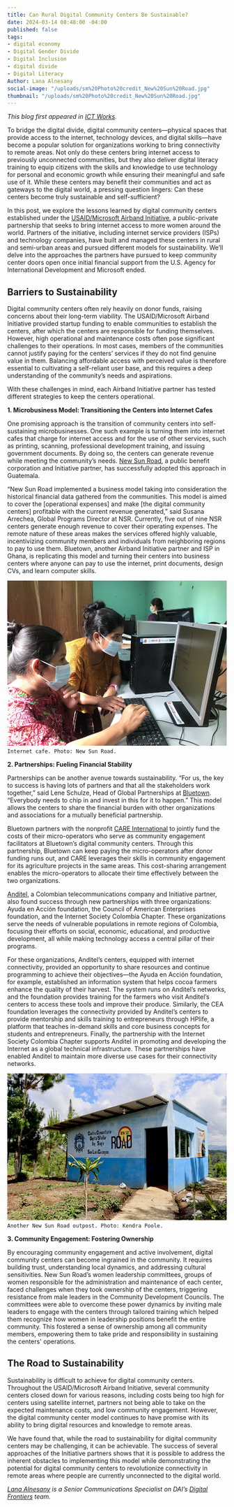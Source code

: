 ```yaml
---
title: Can Rural Digital Community Centers Be Sustainable?
date: 2024-03-14 08:48:00 -04:00
published: false
tags:
- digital economy
- Digital Gender Divide
- Digital Inclusion
- digital divide
- Digital Literacy
Author: Lana Alnesany
social-image: "/uploads/sm%20Photo%20credit_New%20Sun%20Road.jpg"
thumbnail: "/uploads/sm%20Photo%20credit_New%20Sun%20Road.jpg"
---
```


*This blog first appeared in [ICT Works](https://www.ictworks.org/digital-community-centers-sustainable/).*

To bridge the digital divide, digital community centers—physical spaces that provide access to the internet, technology devices, and digital skills—have become a popular solution for organizations working to bring connectivity to remote areas. Not only do these centers bring internet access to previously unconnected communities, but they also deliver digital literacy training to equip citizens with the skills and knowledge to use technology for personal and economic growth while ensuring their meaningful and safe use of it. While these centers may benefit their communities and act as gateways to the digital world, a pressing question lingers: Can these centers become truly sustainable and self-sufficient?

In this post, we explore the lessons learned by digital community centers established under the [USAID/Microsoft Airband Initiative](https://www.usaid.gov/digital-development/usaid-microsoft-airband-initiative), a public-private partnership that seeks to bring internet access to more women around the world. Partners of the initiative, including internet service providers (ISPs) and technology companies, have built and managed these centers in rural and semi-urban areas and pursued different models for sustainability. We’ll delve into the approaches the partners have pursued to keep community center doors open once initial financial support from the U.S. Agency for International Development and Microsoft ended. 

<!--more-->

## Barriers to Sustainability 

Digital community centers often rely heavily on donor funds, raising concerns about their long-term viability. The USAID/Microsoft Airband Initiative provided startup funding to enable communities to establish the centers, after which the centers are responsible for funding themselves. However, high operational and maintenance costs often pose significant challenges to their operations. In most cases, members of the communities cannot justify paying for the centers’ services if they do not find genuine value in them. Balancing affordable access with perceived value is therefore essential to cultivating a self-reliant user base, and this requires a deep understanding of the community’s needs and aspirations. 

With these challenges in mind, each Airband Initiative partner has tested different strategies to keep the centers operational. 

**1. Microbusiness Model: Transitioning the Centers into Internet Cafes** 

One promising approach is the transition of community centers into self-sustaining microbusinesses. One such example is turning them into internet cafes that charge for internet access and for the use of other services, such as printing, scanning, professional development training, and issuing government documents. By doing so, the centers can generate revenue while meeting the community’s needs. [New Sun Road](https://newsunroad.com/), a public benefit corporation and Initiative partner, has successfully adopted this approach in Guatemala.

“New Sun Road implemented a business model taking into consideration the historical financial data gathered from the communities. This model is aimed to cover the [operational expenses] and make [the digital community centers] profitable with the current revenue generated,” said Susana Arrechea, Global Programs Director at NSR. Currently, five out of nine NSR centers generate enough revenue to cover their operating expenses. 
The remote nature of these areas makes the services offered highly valuable, incentivizing community members and individuals from neighboring regions to pay to use them. Bluetown, another Airband Initiative partner and ISP in Ghana, is replicating this model and turning their centers into business centers where anyone can pay to use the internet, print documents, design CVs, and learn computer skills. 

![Photo credit_New Sun Road.jpg](/uploads/Photo%20credit_New%20Sun%20Road.jpg)`Internet cafe. Photo: New Sun Road.`

**2. Partnerships: Fueling Financial Stability**

Partnerships can be another avenue towards sustainability. “For us, the key to success is having lots of partners and that all the stakeholders work together,” said Lene Schulze, Head of Global Partnerships at [Bluetown](https://bluetown.com/). “Everybody needs to chip in and invest in this for it to happen.” This model allows the centers to share the financial burden with other organizations and associations for a mutually beneficial partnership. 

Bluetown partners with the nonprofit [CARE International](https://www.care.org/) to jointly fund the costs of their micro-operators who serve as community engagement facilitators at Bluetown’s digital community centers. Through this partnership, Bluetown can keep paying the micro-operators after donor funding runs out, and CARE leverages their skills in community engagement for its agriculture projects in the same areas. This cost-sharing arrangement enables the micro-operators to allocate their time effectively between the two organizations.

[Anditel](https://www.anditel.com/), a Colombian telecommunications company and Initiative partner, also found success through new partnerships with three organizations: Ayuda en Acción foundation, the Council of American Enterprises foundation, and the Internet Society Colombia Chapter. These organizations serve the needs of vulnerable populations in remote regions of Colombia, focusing their efforts on social, economic, educational, and productive development, all while making technology access a central pillar of their programs.

For these organizations, Anditel’s centers, equipped with internet connectivity, provided an opportunity to share resources and continue programming to achieve their objectives—the Ayuda en Acción foundation, for example, established an information system that helps cocoa farmers enhance the quality of their harvest. The system runs on Anditel’s networks, and the foundation provides training for the farmers who visit Anditel’s centers to access these tools and improve their produce. Similarly, the CEA foundation leverages the connectivity provided by Anditel’s centers to provide mentorship and skills training to entrepreneurs through HPlife, a platform that teaches in-demand skills and core business concepts for students and entrepreneurs. 
Finally, the partnership with the Internet Society Colombia Chapter supports Anditel in promoting and developing the Internet as a global technical infrastructure. These partnerships have enabled Anditel to maintain more diverse use cases for their connectivity networks.

![Photo credit_Kendra Poole for DAI.jpg](/uploads/Photo%20credit_Kendra%20Poole%20for%20DAI.jpg)`Another New Sun Road outpost. Photo: Kendra Poole.`

**3. Community Engagement: Fostering Ownership** 

By encouraging community engagement and active involvement, digital community centers can become ingrained in the community. It requires building trust, understanding local dynamics, and addressing cultural sensitivities. New Sun Road’s women leadership committees, groups of women responsible for the administration and maintenance of each center, faced challenges when they took ownership of the centers, triggering resistance from male leaders in the Community Development Councils. The committees were able to overcome these power dynamics by inviting male leaders to engage with the centers through tailored training which helped them recognize how women in leadership positions benefit the entire community. This fostered a sense of ownership among all community members, empowering them to take pride and responsibility in sustaining the centers' operations. 

## The Road to Sustainability

Sustainability is difficult to achieve for digital community centers. Throughout the USAID/Microsoft Airband Initiative, several community centers closed down for various reasons, including costs being too high for centers using satellite internet, partners not being able to take on the expected maintenance costs, and low community engagement. However, the digital community center model continues to have promise with its ability to bring digital resources and knowledge to remote areas. 

We have found that, while the road to sustainability for digital community centers may be challenging, it can be achievable. The success of several approaches of the Initiative partners shows that it is possible to address the inherent obstacles to implementing this model while demonstrating the potential for digital community centers to revolutionize connectivity in remote areas where people are currently unconnected to the digital world.

*[Lana Alnesany](https://www.linkedin.com/in/lana-jabbar/) is a Senior Communications Specialist on DAI’s [Digital Frontiers](https://www.dai.com/our-work/projects/worldwide-digital-frontiers-df) team.*